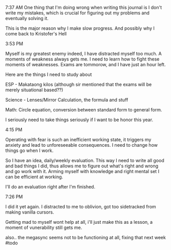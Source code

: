 7:37 AM
One thing that I'm doing wrong when writing this journal is I don't write my mistakes, which is crucial for figuring out my problems and eventually solving it.

This is the major reason why I make slow progress. And possibly why I come back to Kristofer's Hell

3:53 PM

Myself is my greatest enemy indeed, I have distracted myself too much. A moments of weakness always gets me. I need to learn how to fight these moments of weaknesses. Exams are tommorow, and I have just an hour left. 

Here are the things I need to study about

ESP - Makataong kilos (although sir mentioned that the exams will be merely situational based??)

Science - Lenses/Mirror Calculation, the formula and stuff

Math: Circle equation, conversion between standard form to general form.

I seriously need to take things seriously if I want to be honor this year.

4:15 PM

Operating with fear is such an inefficient working state, it triggers my anxiety and lead to unforeseeable consequences. I need to change how things go when I work.

So I have an idea, daily/weekly evaluation. This way I need to write all good and bad things I did, thus allows me to figure out what's right and wrong and go work with it. Arming myself with knowledge and right mental set I can be efficient at working.

I'll do an evaluation right after I'm finished.

7:26 PM

I did it yet again. I distracted to me to oblivion, got too sidetracked from making vanilla cursors.

Getting mad to myself wont help at all, i'll just make this as a lesson, a moment of vunerability still gets me.

also.. the megasync seems not to be functioning at all, fixing that next week #todo